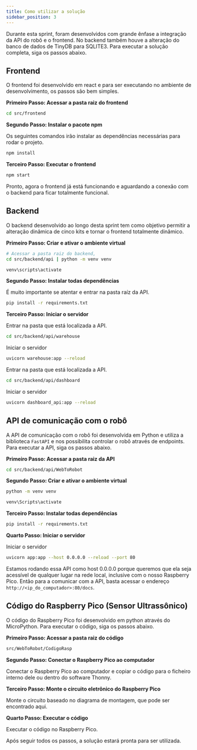 ```yaml
---
title: Como utilizar a solução
sidebar_position: 3
---
```

Durante esta sprint, foram desenvolvidos com grande ênfase a integração da API do robô e o frontend. No backend também houve a alteração do banco de dados de TinyDB para SQLITE3.
Para executar a solução completa, siga os passos abaixo.


## Frontend 

O frontend foi desenvolvido em react e para ser executando no ambiente de desenvolvimento, os passos são bem simples. 

**Primeiro Passo: Acessar a pasta raiz do frontend**

```bash
cd src/frontend
```

**Segundo Passo: Instalar o pacote npm**

Os seguintes comandos irão instalar as dependências necessárias para rodar o projeto.

```bash
npm install
```

**Terceiro Passo: Executar o frontend**

```bash
npm start
```

Pronto, agora o frontend já está funcionando e aguardando a conexão com o backend para ficar totalmente funcional. 

## Backend 

O backend desenvolvido ao longo desta sprint tem como objetivo permitir a alteração dinâmica de cinco kits e tornar o frontend totalmente dinâmico. 

**Primeiro Passo: Criar e ativar o ambiente virtual**

```bash
# Acessar a pasta raiz do backend, 
cd src/backend/api | python -m venv venv
```

``` bash
venv\scripts\activate
```

**Segundo Passo: Instalar todas dependências**

É muito importante se atentar e entrar na pasta raíz da API.

```bash
pip install -r requirements.txt
```

**Terceiro Passo: Iniciar o servidor**

Entrar na pasta que está localizada a API. 

```bash
cd src/backend/api/warehouse
```

Iniciar o servidor 

```bash
uvicorn warehouse:app --reload
```

Entrar na pasta que está localizada a API. 

```bash
cd src/backend/api/dashboard
```

Iniciar o servidor 

```bash
uvicorn dashboard_api:app --reload
```

## API de comunicação com o robô

A API de comunicação com o robô foi desenvolvida em Python e utiliza a biblioteca `FastAPI` e nos possibilita controlar o robô através de endpoints. Para executar a API, siga os passos abaixo.

**Primeiro Passo: Acessar a pasta raiz da API**

```bash
cd src/backend/api/WebToRobot
```

**Segundo Passo: Criar e ativar o ambiente virtual**

```bash
python -m venv venv
```

```bash
venv\Scripts\activate
```

**Terceiro Passo: Instalar todas dependências**

```bash
pip install -r requirements.txt
```

**Quarto Passo: Iniciar o servidor**

Iniciar o servidor 

```bash
uvicorn app:app --host 0.0.0.0 --reload --port 80
```

Estamos rodando essa API como host 0.0.0.0 porque queremos que ela seja acessível de qualquer lugar na rede local, inclusive com o nosso Raspberry Pico. Então para a comunicar com a API, basta acessar o endereço `http://<ip_do_computador>:80/docs`.


## Código do Raspberry Pico (Sensor Ultrassônico)

O código do Raspberry Pico foi desenvolvido em python através do MicroPython. Para executar o código, siga os passos abaixo.

**Primeiro Passo: Acessar a pasta raiz do código**

```bash
src/WebToRobot/CodigoRasp
```

**Segundo Passo: Conectar o Raspberry Pico ao computador**

Conectar o Raspberry Pico ao computador e copiar o código para o ficheiro interno dele ou dentro do software Thonny.


**Terceiro Passo: Monte o circuito eletrônico do Raspberry Pico**

Monte o circuito baseado no diagrama de montagem, que pode ser encontrado aqui.

**Quarto Passo: Executar o código**

Executar o código no Raspberry Pico. 


Após seguir todos os passos, a solução estará pronta para ser utilizada.

